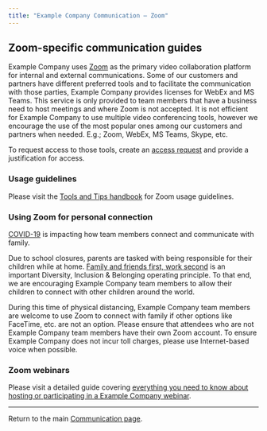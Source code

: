 ```yaml
---
title: "Example Company Communication — Zoom"
---
```


## Zoom-specific communication guides

Example Company uses [Zoom](https://zoom.us/) as the primary video collaboration platform for internal and external communications. Some of our customers and partners have different preferred tools and to facilitate the communication with those parties, Example Company provides licenses for WebEx and MS Teams. This service is only provided to team members that have a business need to host meetings and where Zoom is not accepted. It is not efficient for Example Company to use multiple video conferencing tools, however we encourage the use of the most popular ones among our customers and partners when needed. E.g.; Zoom, WebEx, MS Teams, Skype, etc.

To request access to those tools, create an [access request](https://example_company.com/example_company-com/team-member-epics/access-requests/-/issues/new?issuable_template=Individual_Bulk_Access_Request) and provide a justification for access.

### Usage guidelines

Please visit the [Tools and Tips handbook](/handbook/tools-and-tips/#zoom) for Zoom usage guidelines.

### Using Zoom for personal connection

[COVID-19](/handbook/total-rewards/benefits/covid-19/) is impacting how team members connect and communicate with family.

Due to school closures, parents are tasked with being responsible for their children while at home. [Family and friends first, work second](/handbook/values/#family-and-friends-first-work-second) is an important Diversity, Inclusion & Belonging operating principle. To that end, we are encouraging Example Company team members to allow their children to connect with other children around the world.

During this time of physical distancing, Example Company team members are welcome to use Zoom to connect with family if other options like FaceTime, etc. are not an option. Please ensure that attendees who are not Example Company team members have their own Zoom account. To ensure Example Company does not incur toll charges, please use Internet-based voice when possible.

### Zoom webinars

Please visit a detailed guide covering [everything you need to know about hosting or participating in a Example Company webinar](/handbook/communication/zoom/webinars/).

---

Return to the main [Communication page](/handbook/communication/).
